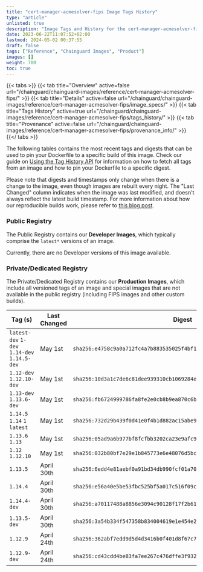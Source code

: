 ```yaml
---
title: "cert-manager-acmesolver-fips Image Tags History"
type: "article"
unlisted: true
description: "Image Tags and History for the cert-manager-acmesolver-fips Chainguard Image"
date: 2023-06-22T11:07:52+02:00
lastmod: 2024-05-02 00:37:55
draft: false
tags: ["Reference", "Chainguard Images", "Product"]
images: []
weight: 700
toc: true
---
```


{{< tabs >}}
{{< tab title="Overview" active=false url="/chainguard/chainguard-images/reference/cert-manager-acmesolver-fips/" >}}
{{< tab title="Details" active=false url="/chainguard/chainguard-images/reference/cert-manager-acmesolver-fips/image_specs/" >}}
{{< tab title="Tags History" active=true url="/chainguard/chainguard-images/reference/cert-manager-acmesolver-fips/tags_history/" >}}
{{< tab title="Provenance" active=false url="/chainguard/chainguard-images/reference/cert-manager-acmesolver-fips/provenance_info/" >}}
{{</ tabs >}}

The following tables contains the most recent tags and digests that can be used to pin your Dockerfile to a specific build of this image. Check our guide on [Using the Tag History API](/chainguard/chainguard-images/using-the-tag-history-api/) for information on how to fetch all tags from an image and how to pin your Dockerfile to a specific digest.

Please note that digests and timestamps only change when there is a change to the image, even though images are rebuilt every night. The "Last Changed" column indicates when the image was last modified, and doesn't always reflect the latest build timestamp. For more information about how our reproducible builds work, please refer to [this blog post](https://www.chainguard.dev/unchained/reproducing-chainguards-reproducible-image-builds).

### Public Registry
The Public Registry contains our **Developer Images**, which typically comprise the `latest*` versions of an image.

Currently, there are no Developer versions of this image available.

### Private/Dedicated Registry
The Private/Dedicated Registry contains our **Production Images**, which include all versioned tags of an image and special images that are not available in the public registry (including FIPS images and other custom builds).

| Tag (s)                                       | Last Changed | Digest                                                                    |
|-----------------------------------------------|--------------|---------------------------------------------------------------------------|
|  `latest-dev` `1-dev` `1.14-dev` `1.14.5-dev` | May 1st      | `sha256:e4758c9a0a712fc4a7b883535025f4bf18265e8fb9ace1a665a1de01258b57c4` |
|  `1.12-dev` `1.12.10-dev`                     | May 1st      | `sha256:10d3a1c7de6c81dee939310cb1069284e9303e496872a635784c3ad1d490cbd9` |
|  `1.13-dev` `1.13.6-dev`                      | May 1st      | `sha256:fb6724999786fa8fe2e0cb8b9ea870c6bbbd0bd8f490e38d134d4d181802f130` |
|  `1.14.5` `1.14` `1` `latest`                 | May 1st      | `sha256:732d29b439f0d41e0f4b1d882ac15abe913a360b35b7f15de84dc9e7c1c12d34` |
|  `1.13.6` `1.13`                              | May 1st      | `sha256:05ad9a6b977bf8fcfbb3202ca23e9afc91775e29f8288148bb6dade8dd10b173` |
|  `1.12` `1.12.10`                             | May 1st      | `sha256:032b80bf7e29e1b845773e6e48076d5bcb0988ded39398b408c0c47b055de489` |
|  `1.13.5`                                     | April 30th   | `sha256:6edd4e81aebf0a91bd34db990fcf01a70d337534423a279ed5f8b27899dcd525` |
|  `1.14.4`                                     | April 30th   | `sha256:e56a40e5be53fbc525bf5a017c516f09c63e6f7ac3b2501f44f640342c4712f5` |
|  `1.14.4-dev`                                 | April 30th   | `sha256:a70117488a8856e3094c90128f17f2b616337cfe0ddd883df80f1ea216eafc65` |
|  `1.13.5-dev`                                 | April 30th   | `sha256:3a54b334f547358b834004619e1e454e23c1daaaf81b27b477637d9a13d5f46d` |
|  `1.12.9`                                     | April 24th   | `sha256:362abf7edd9d5d4d3416b0f401d8f67c700cddc3add5ee343aaa7d36850b3d76` |
|  `1.12.9-dev`                                 | April 24th   | `sha256:cd43cdd4be83fa7ee267c476dffe3f9325dc736d67271cb28f1271f4d6d01677` |

